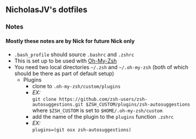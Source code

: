 ## NicholasJV's dotfiles


### Notes
#### Mostly these notes are by Nick for future Nick only

- `.bash_profile` should source `.bashrc` and `.zshrc`
- This is set up to be used with [Oh-My-Zsh](https://ohmyz.sh/)
- You need two local directories `~/.zsh` and `~/.oh-my-zsh` (both of which should be there as part of default setup)
  - Plugins 
    - clone to `.oh-my-zsh/custom/plugins` 
    - *EX:*  
  `git clone https://github.com/zsh-users/zsh-autosuggestions.git $ZSH_CUSTOM/plugins/zsh-autosuggestions`  
where `$ZSH_CUSTOM` is set to `$HOME/.oh-my-zsh/custom`
    - add the name of the plugin to the `plugins` function `.zshrc`
    - *EX:*  
`plugins=(git osx zsh-autosuggestions)` 
